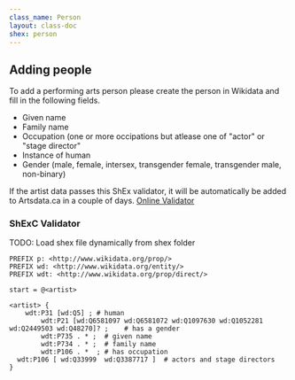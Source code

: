 ```yaml
---
class_name: Person
layout: class-doc
shex: person
---
```


## Adding people

To add a performing arts person please create the person in Wikidata and fill in the following fields.
* Given name
* Family name
* Occupation (one or more occipations but atlease one of "actor" or "stage director"
* Instance of human
* Gender (male, female, intersex, transgender female, transgender male, non-binary)


If the artist data passes this ShEx validator, it will be automatically be added to Artsdata.ca in a couple of days.
[Online Validator](https://shex-simple.toolforge.org/wikidata/packages/shex-webapp/doc/shex-simple.html?data=Endpoint:%20https://query.wikidata.org/sparql&hideData&manifest=[]&textMapIsSparqlQuery&schemaURL=%2F%2Fwww.wikidata.org%2Fwiki%2FSpecial%3AEntitySchemaText%2FE25)


###  ShExC Validator 
TODO: Load shex file dynamically from shex folder
```ShEx
PREFIX p: <http://www.wikidata.org/prop/>
PREFIX wd: <http://www.wikidata.org/entity/>
PREFIX wdt: <http://www.wikidata.org/prop/direct/>

start = @<artist>

<artist> {
	wdt:P31 [wd:Q5] ; # human
        wdt:P21 [wd:Q6581097 wd:Q6581072 wd:Q1097630 wd:Q1052281 wd:Q2449503 wd:Q48270]? ;    # has a gender
        wdt:P735 . * ;  # given name
        wdt:P734 . * ;  # family name
        wdt:P106 . *  ; # has occupation
  wdt:P106 [ wd:Q33999  wd:Q3387717 ]  # actors and stage directors
}
```